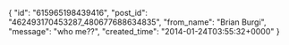  {
   "id": "615965198439416",
   "post_id": "462493170453287_480677688634835",
   "from_name": "Brian Burgi",
   "message": "who me??",
   "created_time": "2014-01-24T03:55:32+0000"
 }
